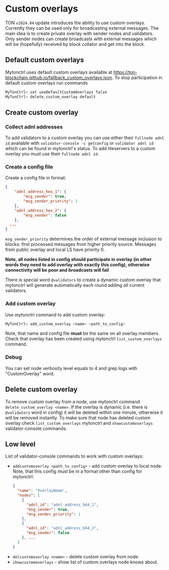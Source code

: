 # Custom overlays

TON `v2024.04` update introduces the ability to use custom overlays.\
Currently they can be used only for broadcasting external messages. The main idea is to create private overlay with
sender nodes and validators. Only sender nodes can create broadcasts with external messages which will be (hopefully)
received by block collator and get into the block.

## Default custom overlays

Mytonctrl uses default custom overlays available at https://ton-blockchain.github.io/fallback_custom_overlays.json. To
stop participation in default custom overlays run commands

```bash
MyTonCtrl> set useDefaultCustomOverlays false
MyTonCtrl> delete_custom_overlay default
```

## Create custom overlay

### Collect adnl addresses

To add validators to a custom overlay you can use either their `fullnode adnl id` available with `validator-console -c getconfig`
or `validator adnl id` which can be found in mytonctrl's status.
To add liteservers to a custom overlay you must use their `fullnode adnl id`.

### Create a config file

Create a config file in format:

```json
{
    "adnl_address_hex_1": {
        "msg_sender": true,
        "msg_sender_priority": 1
    },
    "adnl_address_hex_2": {
        "msg_sender": false
    },
  ...
}
```

`msg_sender_priority` determines the order of external message inclusion to blocks: first processed messages from higher priority source. Messages from public overlay and local LS have priority 0.

**Note, all nodes listed in config should participate in overlay (in other words they need to add overlay with exactly this config), otherwise connectivity will be poor and broadcasts will fail**

There is special word `@validators` to create a dynamic custom overlay that mytonctrl will generate automatically
each round adding all current validators.

### Add custom overlay

Use mytonctrl command to add custom overlay:

```bash
MyTonCtrl> add_custom_overlay <name> <path_to_config>
```

Note, that name and config file **must** be the same on all overlay members. Check that overlay has been created using
mytonctrl `list_custom_overlays` command.

### Debug

You can set node verbosity level equals to 4 and grep logs with "CustomOverlay" word.

## Delete custom overlay

To remove custom overlay from a node, use mytonctrl command `delete_custom_overlay <name>`.
If the overlay is dynamic (i.e. there is `@validators` word in config) it will be deleted within one minute, otherwise it will be removed instantly.
To make sure that node has deleted custom overlay check `list_custom_overlays` mytonctrl and `showcustomoverlays` validator-console commands.

## Low level

List of validator-console commands to work with custom overlays:

- `addcustomoverlay <path_to_config>` - add custom overlay to local node. Note, that this config  must be in a format other than config for mytonctrl:
  ```json
  {
    "name": "OverlayName",
    "nodes": [
      {
        "adnl_id": "adnl_address_b64_1",
        "msg_sender": true,
        "msg_sender_priority": 1
      },
      {
        "adnl_id": "adnl_address_b64_2",
        "msg_sender": false
      }, ...
    ]
  }
  ```
- `delcustomoverlay <name>` - delete custom overlay from node.
- `showcustomoverlays` - show list of custom overlays node knows about.
